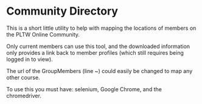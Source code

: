 # Community Directory

This is a short little utility to help with mapping the locations of members on the PLTW Online Community.

Only current members can use this tool, and the downloaded information only provides a link back to member profiles (which still requires being logged in to view).

The url of the GroupMembers (line ~) could easily be changed to map any other course.

To use this you must have: selenium, Google Chrome, and the chromedriver.
